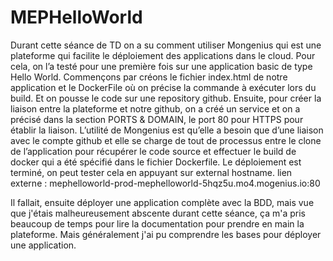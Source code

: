 # MEPHelloWorld
Durant cette séance de TD on a su comment utiliser Mongenius qui est une plateforme qui facilite le déploiement des applications dans le cloud. Pour cela, on l’a testé pour une première fois sur une application basic de type Hello World. Commençons par créons le fichier index.html de notre application et le DockerFile où on précise la commande à exécuter lors du build. Et on pousse le code sur une repository github. Ensuite, pour créer la liaison entre la plateforme et notre github, on a créé un service et on a précisé dans la section PORTS & DOMAIN, le port 80 pour HTTPS pour établir la liaison. L’utilité de Mongenius est qu’elle a besoin que d’une liaison avec le compte github et elle se charge de tout de processus entre le clone de l’application pour récupérer le code source et effectuer le build de docker qui a été spécifié dans le fichier Dockerfile. Le déploiement est terminé, on peut tester cela en appuyant sur external hostname.
lien externe : mephelloworld-prod-mephelloworld-5hqz5u.mo4.mogenius.io:80

Il fallait, ensuite déployer une application complète avec la BDD, mais vue que j'étais malheureusement abscente durant cette séance, ça m'a pris beaucoup de temps pour lire la documentation pour prendre en main la plateforme. Mais généralement j'ai pu comprendre les bases pour déployer une application.
